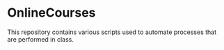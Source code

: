 # OnlineCourses
This repository contains various scripts used to automate processes that are performed in class. 
